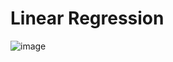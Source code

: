 # Linear Regression

![image](https://github.com/Mvelasquez0409/MargaretProjects-/assets/144292148/ffbae08b-aafa-44b7-8df5-980e7f9b46fa)

